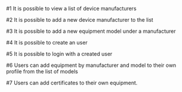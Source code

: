 #1 
It is possible to view a list of device manufacturers

#2 
It is possible to add a new device manufacturer to the list

#3
It is possible to add a new equipment model under a manufacturer

#4 
It is possible to create an user

#5
It is possible to login with a created user

#6
Users can add equipment by manufacturer and model to their own profile from the list of models

#7
Users can add certificates to their own equipment.


